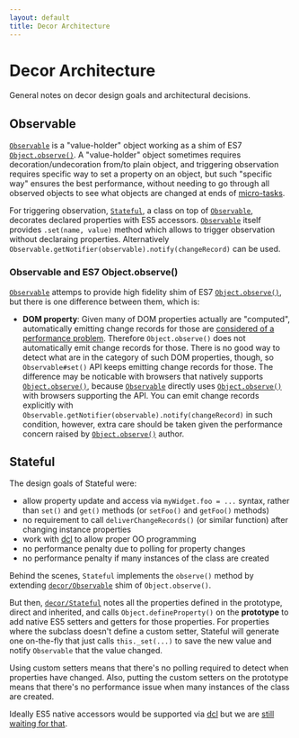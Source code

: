 ```yaml
---
layout: default
title: Decor Architecture
---
```


# Decor Architecture

General notes on decor design goals and architectural decisions.

## Observable

[`Observable`](Observable.html) is a "value-holder" object working as a shim of ES7 [`Object.observe()`](http://wiki.ecmascript.org/doku.php?id=harmony:observe).
A "value-holder" object sometimes requires decoration/undecoration from/to plain object, and triggering observation requires specific way to set a property on an object,
but such "specific way" ensures the best performance, without needing to go through all observed objects to see what objects are changed
at ends of [micro-tasks](http://www.whatwg.org/specs/web-apps/current-work/multipage/webappapis.html#microtask).

For triggering observation, [`Stateful`](Stateful.html), a class on top of [`Observable`](Observable.html), decorates declared properties with ES5 accessors.
[`Observable`](Observable.html) itself provides `.set(name, value)` method which allows to trigger observation without declaraing properties.
Alternatively `Observable.getNotifier(observable).notify(changeRecord)` can be used.

### Observable and ES7 Object.observe()

[`Observable`](Observable.html) attemps to provide high fidelity shim of ES7 [`Object.observe()`](http://wiki.ecmascript.org/doku.php?id=harmony:observe), but there is one difference between them, which is:

* **DOM property**: Given many of DOM properties actually are "computed", automatically emitting change records for those are [considered of a performance problem](https://github.com/Polymer/observe-js/issues/49). Therefore `Object.observe()` does not automatically emit change records for those. There is no good way to detect what are in the category of such DOM properties, though, so `Observable#set()` API keeps emitting change records for those. The difference may be noticable with browsers that natively supports [`Object.observe()`](http://wiki.ecmascript.org/doku.php?id=harmony:observe), because [`Observable`](Observable.html) directly uses [`Object.observe()`](http://wiki.ecmascript.org/doku.php?id=harmony:observe) with browsers supporting the API. You can emit change records explicitly with `Observable.getNotifier(observable).notify(changeRecord)` in such condition, however, extra care should be taken given the performance concern raised by [`Object.observe()`](http://wiki.ecmascript.org/doku.php?id=harmony:observe) author.

## Stateful

The design goals of Stateful were:

* allow property update and access via `myWidget.foo = ...` syntax, rather than `set()` and `get()`
  methods (or `setFoo()` and `getFoo()` methods)
* no requirement to call `deliverChangeRecords()` (or similar function) after changing instance properties
* work with [dcl](http://www.dcljs.org/) to allow proper OO programming
* no performance penalty due to polling for property changes
* no performance penalty if many instances of the class are created

Behind the scenes, `Stateful` implements the `observe()` method by extending
[`decor/Observable`](Observable.html) shim of `Object.observe()`.

But then, [`decor/Stateful`](Stateful.html) notes all the properties defined in the prototype, direct and inherited,
and calls `Object.defineProperty()` on the **prototype** to add native ES5 setters and getters for those properties.
For properties where the subclass doesn't define a custom setter, Stateful will generate one on-the-fly
that just calls `this._set(...)` to save the new value and notify `Observable` that the value changed.

Using custom setters means that there's no polling required to detect when properties have changed.
Also, putting the custom setters on the prototype means that there's no performance issue when many instances of
the class are created.

Ideally ES5 native accessors would be supported via [dcl](http://www.dcljs.org/) but we are
[still waiting for that](https://github.com/uhop/dcl/issues/2).
